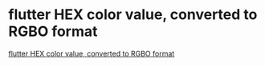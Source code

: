 # flutter HEX color value, converted to RGBO format
[flutter HEX color value, converted to RGBO format](https://aiwithcloud.com/2022/09/14/flutter_hex_color_value_converted_to_rgbo_format/)